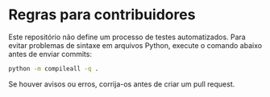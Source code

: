 # Regras para contribuidores

Este repositório não define um processo de testes automatizados. Para evitar problemas de sintaxe em arquivos Python, execute o comando abaixo antes de enviar commits:

```bash
python -m compileall -q .
```

Se houver avisos ou erros, corrija-os antes de criar um pull request.
